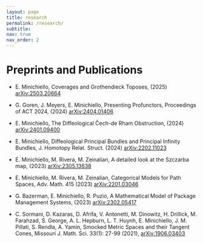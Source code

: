 ```yaml
---
layout: page
title: research
permalink: /research/
subtitle:
nav: true
nav_order: 2
---
```


# Preprints and Publications

* E. Minichiello, Coverages and Grothendieck Toposes, (2025) [arXiv:2503.20664](https://arxiv.org/abs/2503.20664)

* G. Goren, J. Meyers, E. Minichiello, Presenting Profunctors, Proceedings of ACT 2024, (2024) [arXiv:2404.01406](https://arxiv.org/abs/2404.01406)

* E. Minichiello, The Diffeological Čech-de Rham Obstruction, (2024) [arXiv:2401.09400](https://arxiv.org/abs/2401.09400)

* E. Minichiello, Diffeological Principal Bundles and Principal Infinity Bundles, J. Homotopy Relat. Struct. (2024) [arXiv:2202.11023](https://arxiv.org/abs/2202.11023)

* E. Minichiello, M. Rivera, M. Zeinalian, A detailed look at the Szczarba map, (2023) [arXiv:2305.13638](https://arxiv.org/abs/2305.13638)

* E. Minichiello, M. Rivera, M. Zeinalian, Categorical Models for Path Spaces, Adv. Math. 415 (2023) [arXiv:2201.03046](https://arxiv.org/abs/2201.03046)

* G. Bazerman, E. Minichiello, R. Puzio, A Mathematical Model of Package
Management Systems, (2023) [arXiv:2302.05417](https://arxiv.org/abs/2302.05417)

* C. Sormani, D. Kazaras, D. Afrifa, V. Antonetti, M. Dinowitz, H. Drillick, M. Farahzad, S. George, A. L. Hepburn, L. T. Huynh, E. Minichiello, J. M. Pillati, S. Rendla, A. Yamin, Smocked Metric Spaces and their Tangent Cones, Missouri J. Math. Sci. 33(1): 27-99 (2021), [arXiv:1906.03403](https://arxiv.org/abs/1906.03403)
